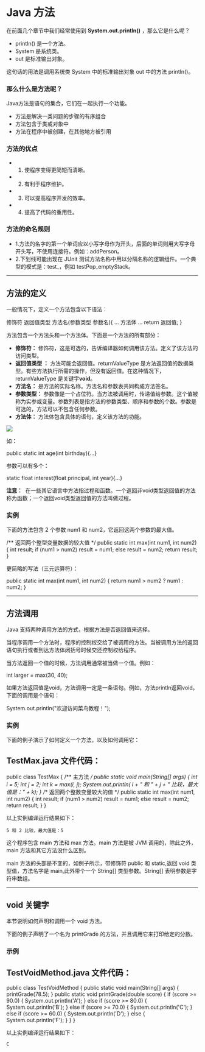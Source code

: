 # Java 方法

在前面几个章节中我们经常使用到 **System.out.println()** ，那么它是什么呢？

-   println() 是一个方法。
-   System 是系统类。
-   out 是标准输出对象。

这句话的用法是调用系统类 System 中的标准输出对象 out 中的方法 println()。

### 那么什么是方法呢？

Java方法是语句的集合，它们在一起执行一个功能。

-   方法是解决一类问题的步骤的有序组合
-   方法包含于类或对象中
-   方法在程序中被创建，在其他地方被引用

### 方法的优点

-   1. 使程序变得更简短而清晰。
-   2. 有利于程序维护。
-   3. 可以提高程序开发的效率。
-   4. 提高了代码的重用性。

### 方法的命名规则

-   1.方法的名字的第一个单词应以小写字母作为开头，后面的单词则用大写字母开头写，不使用连接符。例如：addPerson。
-   2.下划线可能出现在 JUnit 测试方法名称中用以分隔名称的逻辑组件。一个典型的模式是：test<MethodUnderTest>_<state>，例如 testPop_emptyStack。

* * *

## 方法的定义

一般情况下，定义一个方法包含以下语法：

修饰符 返回值类型 方法名(参数类型 参数名){ ... 方法体 ... return 返回值; }

方法包含一个方法头和一个方法体。下面是一个方法的所有部分：

-   **修饰符：** 修饰符，这是可选的，告诉编译器如何调用该方法。定义了该方法的访问类型。
-   **返回值类型 ：** 方法可能会返回值。returnValueType 是方法返回值的数据类型。有些方法执行所需的操作，但没有返回值。在这种情况下，returnValueType 是关键字**void**。
-   **方法名：** 是方法的实际名称。方法名和参数表共同构成方法签名。
-   **参数类型：** 参数像是一个占位符。当方法被调用时，传递值给参数。这个值被称为实参或变量。参数列表是指方法的参数类型、顺序和参数的个数。参数是可选的，方法可以不包含任何参数。
-   **方法体：** 方法体包含具体的语句，定义该方法的功能。

![](https://p3-juejin.byteimg.com/tos-cn-i-k3u1fbpfcp/b2bbcfff54fb4a7093ccffeb7d51d6e1~tplv-k3u1fbpfcp-zoom-1.image)

如：

public static int age(int birthday){...}

参数可以有多个：

static float interest(float principal, int year){...}

**注意：**  在一些其它语言中方法指过程和函数。一个返回非void类型返回值的方法称为函数；一个返回void类型返回值的方法叫做过程。

### 实例

下面的方法包含 2 个参数 num1 和 num2，它返回这两个参数的最大值。

/** 返回两个整型变量数据的较大值 */ public static int max(int num1, int num2) { int result; if (num1 > num2) result = num1; else result = num2; return result; }

更简略的写法（三元运算符）：

public static int max(int num1, int num2) { return num1 > num2 ? num1 : num2; }

* * *

## 方法调用

Java 支持两种调用方法的方式，根据方法是否返回值来选择。

当程序调用一个方法时，程序的控制权交给了被调用的方法。当被调用方法的返回语句执行或者到达方法体闭括号时候交还控制权给程序。

当方法返回一个值的时候，方法调用通常被当做一个值。例如：

int larger = max(30, 40);

如果方法返回值是void，方法调用一定是一条语句。例如，方法println返回void。下面的调用是个语句：

System.out.println("欢迎访问菜鸟教程！");

### 实例

下面的例子演示了如何定义一个方法，以及如何调用它：

## TestMax.java 文件代码：

public class TestMax { /** 主方法 */ public static void main(String[] args) { int i = 5; int j = 2; int k = max(i, j); System.out.println( i + " 和 " + j + " 比较，最大值是：" + k); } /** 返回两个整数变量较大的值 */ public static int max(int num1, int num2) { int result; if (num1 > num2) result = num1; else result = num2; return result; } }

以上实例编译运行结果如下：

```
5 和 2 比较，最大值是：5
```

这个程序包含 main 方法和 max 方法。main 方法是被 JVM 调用的，除此之外，main 方法和其它方法没什么区别。

main 方法的头部是不变的，如例子所示，带修饰符 public 和 static,返回 void 类型值，方法名字是 main,此外带个一个 String[] 类型参数。String[] 表明参数是字符串数组。

* * *

## void 关键字

本节说明如何声明和调用一个 void 方法。

下面的例子声明了一个名为 printGrade 的方法，并且调用它来打印给定的分数。

### 示例

## TestVoidMethod.java 文件代码：

public class TestVoidMethod { public static void main(String[] args) { printGrade(78.5); } public static void printGrade(double score) { if (score >= 90.0) { System.out.println('A'); } else if (score >= 80.0) { System.out.println('B'); } else if (score >= 70.0) { System.out.println('C'); } else if (score >= 60.0) { System.out.println('D'); } else { System.out.println('F'); } } }

以上实例编译运行结果如下：

```
C
```
